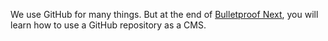 We use GitHub for many things. But at the end of [Bulletproof Next](https://getstarted.sh/bulletproof-next), you will learn how to use a GitHub repository as a CMS.